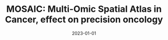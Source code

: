 ---
title: "MOSAIC: Multi-Omic Spatial Atlas in Cancer, effect on precision oncology"
collection: publications
permalink: /publications/2023-01-01-MOSAIC-Multi-Omic-Spatial-Atlas-in-Cancer-effect-on-precision-oncology
date: 2023-01-01
paperurl: 'https://doi.org/10.1200/JCO.2023.41.16\_suppl.e15076'
citation: 'J.&nbsp;Lehar, E.&nbsp;Madissoon, J.&nbsp;Chevallier, J.&nbsp;B. Schiratti, A.&nbsp;Kamburov, R.&nbsp;Barnes, … T.&nbsp;Clozel.
Mosaic: multi-omic spatial atlas in cancer, effect on precision oncology.
<em>J. Clin. Oncol.</em>, 41(16\\_suppl):e15076&ndash;e15076, 2023.'
---